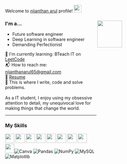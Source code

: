 Welcome to [nijanthan arul](https://github.com/nijanthanarulofficial/) profile! <a href="https://github.com/nijanthanarulofficial/"> <img src="https://media.giphy.com/media/hvRJCLFzcasrR4ia7z/giphy.gif" width="25px"></a>
### I'm a...   <img src="https://raw.githubusercontent.com/TheDudeThatCode/TheDudeThatCode/master/Assets/Developer.gif" height=15% width=40% align="right">
* Future software engineer
* Deep Learning in software engineer
* Demanding Perfectionist

🌱 I'm currently learning: BTeach IT on [LeetCode](https://leetcode.com/nijanthanarulofficial)<br>
📬 How to reach me: [nijanthanarul65@gmail.com](mailto:nijanthanarul65@gmail.com)<br>
📝 [Resume](https://github.com/nijanthanaruloffiical/RESUME/blob/main/nijanthanarulofficial.pdf)<br>
💪 This is where I write, code and solve problems.<br><br>
 As a IT student, I enjoy using my obsessive attention to detail, my unequivocal love for making 
 things that change the world.


-------------------------------------------------------------------------------------------------------
### My Skills 
<img src="https://img.shields.io/badge/-C-blue?style=for-the-badge&logo=c&logoColor=FFFFFF" height="30"> <img src="https://img.shields.io/badge/-C++-blue?style=for-the-badge&logo=c%2B%2B&logoColor=FFFFFF" height="30"> <img src="http://img.shields.io/badge/-Python-blue?style=for-the-badge&logo=python&logoColor=FFFFFF" height="30"> <img src="https://img.shields.io/badge/-Java-blue?style=for-the-badge&logo=openjdk&logoColor=white" height="30"> <img src="http://img.shields.io/badge/-PHP-blue?style=for-the-badge&logo=php&logoColor=FFFFFF" height="30"> <img src="http://img.shields.io/badge/-Machine%20Learning-blue?style=for-the-badge&logo=machine-learning&logoColor=FFFFFF" height="30"> <img src="http://img.shields.io/badge/-Deep%20Learning-blue?style=for-the-badge&logo=deep-learning&logoColor=FFFFFF" height="30"> <img src="http://img.shields.io/badge/-Computer%20Vision-blue?style=for-the-badge&logo=computer-vision&logoColor=FFFFFF" height="30"> <img src="http://img.shields.io/badge/-MySQL-blue?style=for-the-badge&logo=mysql&logoColor=FFFFFF" height="30">![Canva](https://img.shields.io/badge/Canva-%2300C4CC.svg?style=for-the-badge&logo=Canva&logoColor=white)  ![Pandas](https://img.shields.io/badge/pandas-%23150458.svg?style=for-the-badge&logo=pandas&logoColor=white) ![NumPy](https://img.shields.io/badge/numpy-%23013243.svg?style=for-the-badge&logo=numpy&logoColor=white) ![MySQL](https://img.shields.io/badge/mysql-%2300000f.svg?style=for-the-badge&logo=mysql&logoColor=white)![Matplotlib](https://img.shields.io/badge/Matplotlib-%23ffffff.svg?style=for-the-badge&logo=Matplotlib&logoColor=black)

